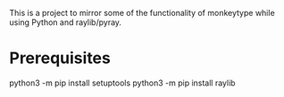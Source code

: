 This is a project to mirror some of the functionality of monkeytype while using Python and raylib/pyray.


# Prerequisites

python3 -m pip install setuptools
python3 -m pip install raylib